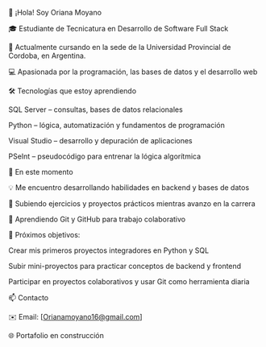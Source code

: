 👋 ¡Hola! Soy Oriana Moyano

🎓 Estudiante de Tecnicatura en Desarrollo de Software Full Stack

📍 Actualmente cursando en la sede de la Universidad  Provincial de Cordoba, en Argentina.

💻 Apasionada por la programación, las bases de datos y el desarrollo web

🛠️ Tecnologías que estoy aprendiendo

SQL Server – consultas, bases de datos relacionales

Python – lógica, automatización y fundamentos de programación

Visual Studio – desarrollo y depuración de aplicaciones

PSeInt – pseudocódigo para entrenar la lógica algorítmica

📌 En este momento

💡 Me encuentro desarrollando habilidades en backend y bases de datos

📁 Subiendo ejercicios y proyectos prácticos mientras avanzo en la carrera

🧠 Aprendiendo Git y GitHub para trabajo colaborativo

🚀 Próximos objetivos:

Crear mis primeros proyectos integradores en Python y SQL

Subir mini-proyectos para practicar conceptos de backend y frontend

Participar en proyectos colaborativos y usar Git como herramienta diaria

📫 Contacto

✉️ Email: [Orianamoyano16@gmail.com]

🌐 Portafolio en construcción
